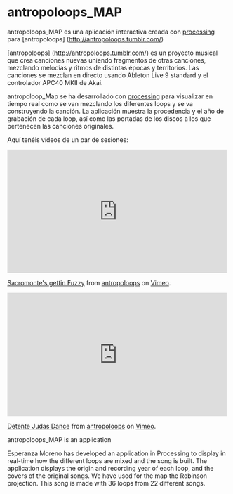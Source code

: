 # antropoloops_MAP



antropoloops_MAP es una aplicación interactiva creada con [processing](https://processing.org/) para [antropoloops] (http://antropoloops.tumblr.com/)

[antropoloops] (http://antropoloops.tumblr.com/) es un proyecto musical que crea canciones nuevas uniendo fragmentos de otras canciones, mezclando melodías y ritmos de distintas épocas y territorios. Las canciones se mezclan en directo usando Ableton Live 9 standard y el controlador APC40 MKII de Akai.

antropoloop_Map se ha desarrollado con [processing](https://processing.org/) para visualizar en tiempo real como se van mezclando los diferentes loops y se va construyendo la canción. La aplicación muestra la procedencia y el año de grabación de cada loop, así como las portadas de los discos a los que pertenecen las canciones originales.  

Aquí tenéis vídeos de un par de sesiones: 

<iframe src="https://player.vimeo.com/video/118357778" width="500" height="281" frameborder="0" webkitallowfullscreen mozallowfullscreen allowfullscreen></iframe> <p><a href="https://vimeo.com/118357778">Sacromonte&#039;s gettin Fuzzy</a> from <a href="https://vimeo.com/user27007447">antropoloops</a> on <a href="https://vimeo.com">Vimeo</a>.</p>
<iframe src="https://player.vimeo.com/video/92180493" width="500" height="281" frameborder="0" webkitallowfullscreen mozallowfullscreen allowfullscreen></iframe> <p><a href="https://vimeo.com/92180493">Detente Judas Dance</a> from <a href="https://vimeo.com/user27007447">antropoloops</a> on <a href="https://vimeo.com">Vimeo</a>.</p> 

antropoloops_MAP is an application 

Esperanza Moreno has developed an application in Processing to display in real-time how the different loops are mixed and the song is built. The application displays the origin and recording year of each loop, and the covers of the original songs. We have used for the map the Robinson projection. This song is made with 36 loops from 22 different songs.
